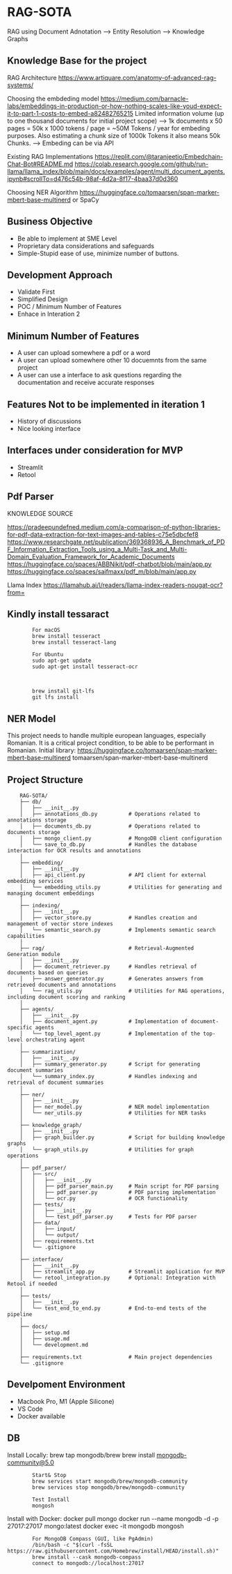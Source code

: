 # RAG-SOTA
RAG using Document Adnotation --> Entity Resolution --> Knowledge Graphs




## Knowledge Base for the project

RAG Architecture
https://www.artiquare.com/anatomy-of-advanced-rag-systems/


Choosing the embdeding model
https://medium.com/barnacle-labs/embeddings-in-production-or-how-nothing-scales-like-youd-expect-it-to-part-1-costs-to-embed-a82482765215
Limited information volume (up to one thousand documents for initial project scope) --> 1k documents x 50 pages = 50k x 1000 tokens / page = ~50M Tokens / year for embeding purposes. Also estimating a chunk size of 1000k Tokens it also means 50k Chunks.
--> Embeding can be via API

Existing RAG Implementations
https://replit.com/@taranjeetio/Embedchain-Chat-Bot#README.md
https://colab.research.google.com/github/run-llama/llama_index/blob/main/docs/examples/agent/multi_document_agents.ipynb#scrollTo=d476c54b-98af-4d2a-8f17-4baa37d0d360

Choosing NER Algorithm
https://huggingface.co/tomaarsen/span-marker-mbert-base-multinerd
or
SpaCy



## Business Objective
- Be able to implement at SME Level
- Proprietary data considerations and safeguards
- Simple-Stupid ease of use, minimize number of buttons.

## Development Approach
- Validate First
- Simplified Design
- POC / Minimum Number of Features
- Enhace in Interation 2

## Minimum Number of Features
- A user can upload somewhere a pdf or a word
- A user can upload somewhere other 10 docuemnts from the same project
- A user can use a interface to ask questions regarding the documentation and receive accurate responses

## Features Not to be implemented in iteration 1
- History of discussions
- Nice looking interface


## Interfaces under consideration for MVP
- Streamlit
- Retool


## Pdf Parser
KNOWLEDGE SOURCE

https://pradeepundefned.medium.com/a-comparison-of-python-libraries-for-pdf-data-extraction-for-text-images-and-tables-c75e5dbcfef8
https://www.researchgate.net/publication/369368936_A_Benchmark_of_PDF_Information_Extraction_Tools_using_a_Multi-Task_and_Multi-Domain_Evaluation_Framework_for_Academic_Documents
https://huggingface.co/spaces/ABBNikit/pdf-chatbot/blob/main/app.py
https://huggingface.co/spaces/saifmaxx/pdf_m/blob/main/app.py


Llama Index
https://llamahub.ai/l/readers/llama-index-readers-nougat-ocr?from=



 ## Kindly install tessaract
            For macOS 
            brew install tesseract
            brew install tesseract-lang

            For Ubuntu
            sudo apt-get update
            sudo apt-get install tesseract-ocr



            brew install git-lfs
            git lfs install



## NER Model
This project needs to handle multiple european languages, especially Romanian. It is a critical project condition, to be able to be performant in Romanian.
Initial library:
https://huggingface.co/tomaarsen/span-marker-mbert-base-multinerd
tomaarsen/span-marker-mbert-base-multinerd





## Project Structure

        RAG-SOTA/
        ├── db/  
        │   ├── __init__.py
        │   ├── annotations_db.py          # Operations related to annotations storage
        │   ├── documents_db.py            # Operations related to documents storage
        │   ├── mongo_client.py            # MongoDB client configuration
        │   └── save_to_db.py              # Handles the database interaction for OCR results and annotations
        │
        ├── embedding/                     
        │   ├── __init__.py
        │   ├── api_client.py              # API client for external embedding services
        │   └── embedding_utils.py         # Utilities for generating and managing document embeddings
        │
        ├── indexing/                      
        │   ├── __init__.py
        │   ├── vector_store.py            # Handles creation and management of vector store indexes
        │   └── semantic_search.py         # Implements semantic search capabilities
        │
        ├── rag/                           # Retrieval-Augmented Generation module
        │   ├── __init__.py
        │   ├── document_retriever.py      # Handles retrieval of documents based on queries
        │   ├── answer_generator.py        # Generates answers from retrieved documents and annotations
        │   └── rag_utils.py               # Utilities for RAG operations, including document scoring and ranking
        │
        ├── agents/                        
        │   ├── __init__.py
        │   ├── document_agent.py          # Implementation of document-specific agents
        │   └── top_level_agent.py         # Implementation of the top-level orchestrating agent
        │
        ├── summarization/                 
        │   ├── __init__.py
        │   ├── summary_generator.py       # Script for generating document summaries
        │   └── summary_index.py           # Handles indexing and retrieval of document summaries
        │
        ├── ner/                           
        │   ├── __init__.py
        │   ├── ner_model.py               # NER model implementation
        │   └── ner_utils.py               # Utilities for NER tasks
        │
        ├── knowledge_graph/               
        │   ├── __init__.py
        │   ├── graph_builder.py           # Script for building knowledge graphs
        │   └── graph_utils.py             # Utilities for graph operations
        │
        ├── pdf_parser/                    
        │   ├── src/
        │   │   ├── __init__.py
        │   │   ├── pdf_parser_main.py     # Main script for PDF parsing
        │   │   ├── pdf_parser.py          # PDF parsing implementation
        │   │   └── ocr.py                 # OCR functionality
        │   ├── tests/
        │   │   ├── __init__.py
        │   │   └── test_pdf_parser.py     # Tests for PDF parser
        │   ├── data/
        │   │   ├── input/
        │   │   └── output/
        │   ├── requirements.txt
        │   └── .gitignore
        │
        ├── interface/                     
        │   ├── __init__.py
        │   ├── streamlit_app.py           # Streamlit application for MVP
        │   └── retool_integration.py      # Optional: Integration with Retool if needed
        │
        ├── tests/                         
        │   ├── __init__.py
        │   └── test_end_to_end.py         # End-to-end tests of the pipeline
        │
        ├── docs/                          
        │   ├── setup.md
        │   ├── usage.md 
        │   └── development.md
        │
        ├── requirements.txt               # Main project dependencies
        └── .gitignore



## Develpoment Environment
- Macbook Pro, M1 (Apple Silicone)
- VS Code
- Docker available


## DB
Install Locally:
            brew tap mongodb/brew
            brew install mongodb-community@5.0

            Start& Stop
            brew services start mongodb/brew/mongodb-community
            brew services stop mongodb/brew/mongodb-community

            Test Install
            mongosh

Install with Docker:
            docker pull mongo
            docker run --name mongodb -d -p 27017:27017 mongo:latest
            docker exec -it mongodb mongosh
            
            For MongoDB Compass (GUI, like PgAdmin)
            /bin/bash -c "$(curl -fsSL https://raw.githubusercontent.com/Homebrew/install/HEAD/install.sh)"
            brew install --cask mongodb-compass
            connect to mongodb://localhost:27017




